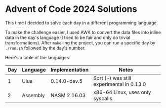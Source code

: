 # Advent of Code 2024 Solutions

This time I decided to solve each day in a different programming language.

To make the challenge easier, I used AWK to convert the data files into
inline data in the day's language (I tried to be fair and only do trivial transformations).
After `make`-ing the project, you can run a specific day by `./run.sh` followed by the day's number.

Here's a table of the languages.

| Day | Language | Implementation | Notes                                     |
|-----|----------|----------------|-------------------------------------------|
| 1   | Uiua     | 0.14.0-dev.5   | Sort (⍆) was still experimental in 0.13.0 |
| 2   | Assembly | NASM 2.16.03   | x86-64 Linux, uses only syscalls          |
